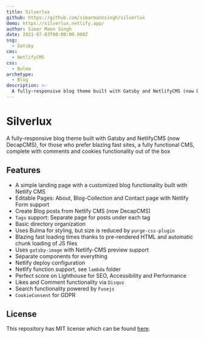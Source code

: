 ```yaml
---
title: Silverlux
github: https://github.com/simarmannsingh/silverlux
demo: https://silverlux.netlify.app/
author: Simar Mann Singh
date: 2021-07-03T00:00:00.000Z
ssg:
  - Gatsby
cms:
  - NetlifyCMS
css:
  - Bulma
archetype:
  - Blog
description: >-
  A fully-responsive blog theme built with Gatsby and NetlifyCMS (now DecapCMS), for those who prefer blazing fast sites, a fully functional CMS, complete with comments and cookies functionality out of the box
---
```


# Silverlux

A fully-responsive blog theme built with Gatsby and NetlifyCMS (now DecapCMS), for those who prefer blazing fast sites, a fully functional CMS, complete with comments and cookies functionality out of the box

## Features

- A simple landing page with a customized blog functionality built with Netlify CMS
- Editable Pages: About, Blog-Collection and Contact page with Netlify Form support
- Create Blog posts from Netlify CMS (now DecapCMS)
- `Tags` support: Separate page for posts under each tag
- Basic directory organization
- Uses Bulma for styling, but size is reduced by `purge-css-plugin`
- Blazing fast loading times thanks to pre-rendered HTML and automatic chunk loading of JS files
- Uses `gatsby-image` with Netlify-CMS preview support
- Separate components for everything
- Netlify deploy configuration
- Netlify function support, see `lambda` folder
- Perfect score on Lighthouse for SEO, Accessibility and Performance
- Likes and Comment functionality via `Disqus`
- Search functionality powered by `Fusejs`
- `CookieConsent` for GDPR

## License

This repository has MIT license which can be found [here](https://github.com/simarmannsingh/silverlux/blob/master/LICENSE).

